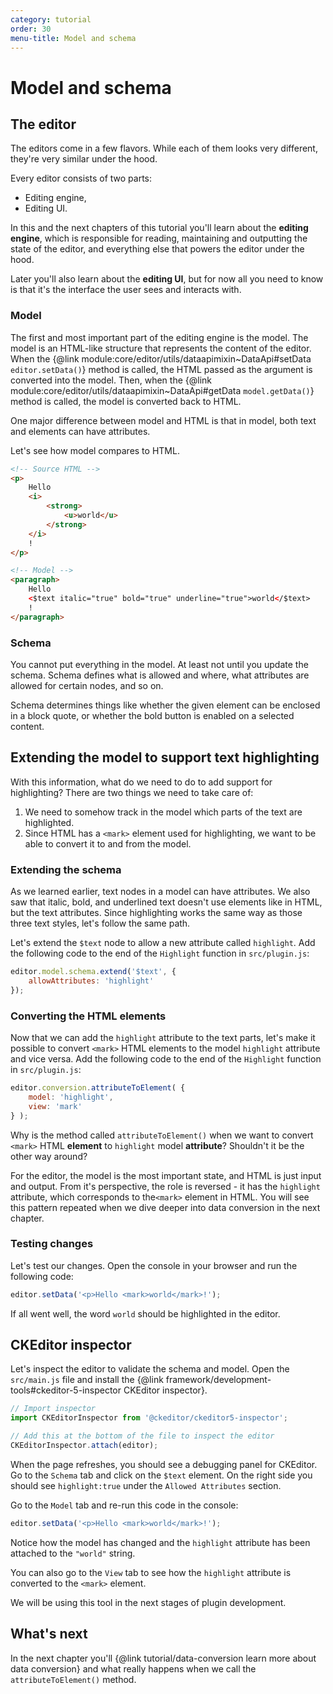 ```yaml
---
category: tutorial
order: 30
menu-title: Model and schema
---
```


# Model and schema

## The editor

The editors come in a few flavors. While each of them looks very different, they're very similar under the hood.

Every editor consists of two parts:

* Editing engine,
* Editing UI.

In this and the next chapters of this tutorial you'll learn about the **editing engine**, which is responsible for reading, maintaining and outputting the state of the editor, and everything else that powers the editor under the hood.

Later you'll also learn about the **editing UI**, but for now all you need to know is that it's the interface the user sees and interacts with.

### Model

The first and most important part of the editing engine is the model. The model is an HTML-like structure that represents the content of the editor. When the {@link module:core/editor/utils/dataapimixin~DataApi#setData `editor.setData()`} method is called, the HTML passed as the argument is converted into the model. Then, when the {@link module:core/editor/utils/dataapimixin~DataApi#getData `model.getData()`} method is called, the model is converted back to HTML.

One major difference between model and HTML is that in model, both text and elements can have attributes.

Let's see how model compares to HTML.

```html
<!-- Source HTML -->
<p>
	Hello 
	<i>
		<strong>
			<u>world</u>
		</strong>
	</i>
	!
</p>

<!-- Model -->
<paragraph>
	Hello 
	<$text italic="true" bold="true" underline="true">world</$text>
	!
</paragraph>
```

### Schema

You cannot put everything in the model. At least not until you update the schema. Schema defines what is allowed and where, what attributes are allowed for certain nodes, and so on.

Schema determines things like whether the given element can be enclosed in a block quote, or whether the bold button is enabled on a selected content.

## Extending the model to support text highlighting

With this information, what do we need to do to add support for highlighting? There are two things we need to take care of:

1. We need to somehow track in the model which parts of the text are highlighted.
2. Since HTML has a `<mark>` element used for highlighting, we want to be able to convert it to and from the model.

### Extending the schema

As we learned earlier, text nodes in a model can have attributes. We also saw that italic, bold, and underlined text doesn't use elements like in HTML, but the text attributes. Since highlighting works the same way as those three text styles, let's follow the same path.

Let's extend the `$text` node to allow a new attribute called `highlight`. Add the following code to the end of the `Highlight` function in `src/plugin.js`:

```js
editor.model.schema.extend('$text', {
	allowAttributes: 'highlight'
});
```

### Converting the HTML elements

Now that we can add the `highlight` attribute to the text parts, let's make it possible to convert `<mark>` HTML elements to the model `highlight` attribute and vice versa. Add the following code to the end of the `Highlight` function in `src/plugin.js`:

```js
editor.conversion.attributeToElement( {
	model: 'highlight',
	view: 'mark'
} );
```

Why is the method called `attributeToElement()` when we want to convert `<mark>` HTML **element** to `highlight` model **attribute**? Shouldn't it be the other way around?

For the editor, the model is the most important state, and HTML is just input and output. From it's perspective, the role is reversed - it has the `highlight` attribute, which corresponds to the`<mark>` element in HTML. You will see this pattern repeated when we dive deeper into data conversion in the next chapter.

### Testing changes

Let's test our changes. Open the console in your browser and run the following code:

```js
editor.setData('<p>Hello <mark>world</mark>!');
```

If all went well, the word `world` should be highlighted in the editor.

## CKEditor inspector

Let's inspect the editor to validate the schema and model. Open the `src/main.js` file and install the {@link framework/development-tools#ckeditor-5-inspector CKEditor inspector}.

```js
// Import inspector
import CKEditorInspector from '@ckeditor/ckeditor5-inspector';

// Add this at the bottom of the file to inspect the editor
CKEditorInspector.attach(editor);
```

When the page refreshes, you should see a debugging panel for CKEditor. Go to the `Schema` tab and click on the `$text` element. On the right side you should see `highlight:true` under the `Allowed Attributes` section.

Go to the `Model` tab and re-run this code in the console:

```js
editor.setData('<p>Hello <mark>world</mark>!');
```

Notice how the model has changed and the `highlight` attribute has been attached to the `"world"` string.

You can also go to the `View` tab to see how the `highlight` attribute is converted to the `<mark>` element.

We will be using this tool in the next stages of plugin development.

## What's next

In the next chapter you'll {@link tutorial/data-conversion learn more about data conversion} and what really happens when we call the `attributeToElement()` method.
